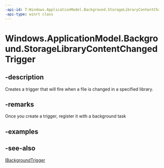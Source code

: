 ----api-id: T:Windows.ApplicationModel.Background.StorageLibraryContentChangedTrigger
-api-type: winrt class
---<!-- Class syntax.public class StorageLibraryContentChangedTrigger : Windows.ApplicationModel.Background.IBackgroundTrigger, Windows.ApplicationModel.Background.IStorageLibraryContentChangedTrigger--># Windows.ApplicationModel.Background.StorageLibraryContentChangedTrigger## -descriptionCreates a trigger that will fire when a file is changed in a specified library.## -remarksOnce you create a trigger, register it with a background task## -examples## -see-also[IBackgroundTrigger](ibackgroundtrigger.md)